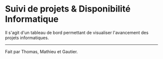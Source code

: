 # Suivi de projets & Disponibilité Informatique

Il s'agit d'un tableau de bord permettant de visualiser l'avancement des projets informatiques.

---

Fait par Thomas, Mathieu et Gautier.
